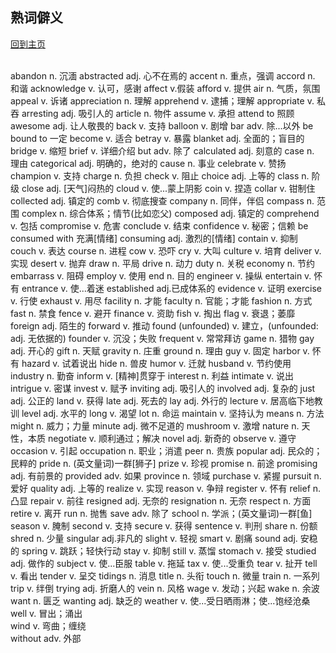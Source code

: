 ## 熟词僻义
[回到主页](https://boheme130.github.io/Fiction.git.io/)
<br>
<br>




abandon		n. 沉湎
abstracted	adj. 心不在焉的
accent	n. 重点，强调
accord	n. 和谐
acknowledge	v. 认可，感谢
affect	v.假装
afford	v. 提供
air	n. 气质，氛围
appeal	v. 诉诸
appreciation	n. 理解
apprehend	v. 逮捕；理解
appropriate	v. 私吞
arresting		adj. 吸引人的
article	n. 物件
assume	v. 承担
attend to		照顾
awesome	adj. 让人敬畏的
back	v. 支持
balloon	v. 剧增
bar	adv. 除...以外
be bound to	一定
become	v. 适合
betray	v. 暴露
blanket	adj. 全面的；盲目的
bridge	v. 缩短
brief	v. 详细介绍
but	adv. 除了
calculated	adj. 刻意的
case	n. 理由
categorical	adj. 明确的，绝对的
cause	n. 事业
celebrate	v. 赞扬
champion	v. 支持
charge	n. 负担
check	v. 阻止
choice	adj. 上等的
class	n. 阶级
close	adj. [天气]闷热的
cloud	v. 使...蒙上阴影
coin	v. 捏造
collar	v. 钳制住
collected	adj. 镇定的
comb	v. 彻底搜查
company	n. 同伴，伴侣
compass	n. 范围
complex	n. 综合体系；情节(比如恋父)
composed	adj. 镇定的
comprehend	v. 包括
compromise	v. 危害
conclude	v. 结束
confidence	v. 秘密；信赖
be consumed with	充满[情绪]
consuming	adj. 激烈的[情绪]
contain	v. 抑制
couch	v. 表达
course	n. 进程
cow		v. 恐吓
cry	v. 大叫
culture	v. 培育
deliver	v. 实现
desert	v. 抛弃
draw	n. 平局
drive	n. 动力
duty	n. 关税
economy	n. 节约
embarrass	v. 阻碍
employ	v. 使用
end	n. 目的
engineer	v. 操纵
entertain	v. 怀有
entrance	v. 使...着迷
established	adj.已成体系的
evidence	v. 证明
exercise	v. 行使
exhaust	v. 用尽
facility	n. 才能
faculty	n. 官能；才能
fashion	n. 方式
fast	n. 禁食
fence	v. 避开
finance	v. 资助
fish	v. 掏出
flag	v. 衰退；萎靡
foreign	adj. 陌生的
forward	v. 推动
found (unfounded)	v. 建立，(unfounded: adj. 无依据的)
founder	v. 沉没；失败
frequent	v. 常常拜访
game	n. 猎物
gay	adj. 开心的
gift	n. 天赋
gravity	n. 庄重
ground	n. 理由
guy	v. 固定
harbor	v. 怀有
hazard	v. 试着说出
hide	n. 兽皮
humor	v. 迁就
husband		v. 节约使用
industry	n. 勤奋
inform	v. [精神]贯穿于
interest	n. 利益
intimate	v. 说出
intrigue	v. 密谋
invest	v. 赋予
inviting	adj. 吸引人的
involved		adj. 复杂的
just	adj. 公正的
land		v. 获得
late	adj. 死去的
lay	adj. 外行的
lecture	v. 居高临下地教训
level	adj. 水平的
long	v. 渴望
lot	n. 命运
maintain	v. 坚持认为
means	n. 方法
might	n. 威力；力量
minute	adj. 微不足道的
mushroom	v. 激增
nature	n. 天性，本质
negotiate	v. 顺利通过；解决
novel	adj. 新奇的
observe	v. 遵守
occasion		v. 引起
occupation	n. 职业；消遣
peer		n. 贵族
popular	adj. 民众的；民粹的
pride	n. (英文量词)一群[狮子]
prize	v. 珍视
promise		n. 前途
promising	adj. 有前景的
provided	adv. 如果
province		n. 领域
purchase	v. 紧握
pursuit	n. 爱好
quality	adj. 上等的
realize	v. 实现
reason	v. 争辩
register	v. 怀有
relief	n. 凸显
repair	v. 前往
resigned		adj. 无奈的
resignation	n. 无奈
respect	n. 方面
retire	v. 离开
run	n. 抛售
save	adv. 除了
school	n. 学派；(英文量词)一群[鱼]
season	v. 腌制
second	v. 支持
secure	v. 获得
sentence	v. 判刑
share	n. 份额
shred	n. 少量
singular		adj.非凡的
slight	v. 轻视
smart	v. 剧痛
sound	adj. 安稳的
spring	v. 跳跃；轻快行动
stay		v. 抑制
still		v. 蒸馏
stomach		v. 接受
studied	adj. 做作的
subject	v. 使...臣服
table	v. 拖延
tax	v. 使...受重负
tear	v. 扯开
tell	v. 看出
tender	v. 呈交
tidings	n. 消息
title		n. 头衔
touch	n. 微量
train	n. 一系列
trip		v. 绊倒
trying	adj. 折磨人的
vein		n. 风格
wage	v. 发动；兴起
wake	n. 余波
want	n. 匮乏
wanting	adj. 缺乏的
weather	v. 使...受日晒雨淋；使...饱经沧桑<br>
well		v. 冒出；涌出<br>
wind	v. 弯曲；缠绕<br>
without	adv. 外部<br>


